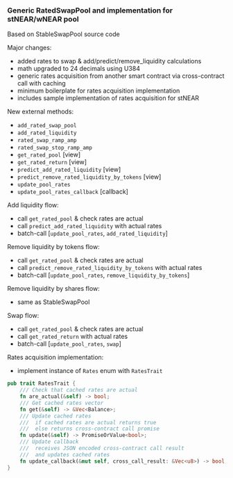 ### Generic RatedSwapPool and implementation for stNEAR/wNEAR pool

Based on StableSwapPool source code

Major changes:
- added rates to swap & add/predict/remove_liquidity calculations
- math upgraded to 24 decimals using U384
- generic rates acquisition from another smart contract via cross-contract call with caching
- minimum boilerplate for rates acquisition implementation
- includes sample implementation of rates acquisition for stNEAR

New external methods:
- ```add_rated_swap_pool```
- ```add_rated_liquidity```
- ```rated_swap_ramp_amp```
- ```rated_swap_stop_ramp_amp```
- ```get_rated_pool``` [view]
- ```get_rated_return``` [view]
- ```predict_add_rated_liquidity``` [view]
- ```predict_remove_rated_liquidity_by_tokens``` [view]
- ```update_pool_rates```
- ```update_pool_rates_callback``` [callback]

Add liquidity flow:
- call ```get_rated_pool``` & check rates are actual
- call ```predict_add_rated_liquidity``` with actual rates
- batch-call [```update_pool_rates```, ```add_rated_liquidity```]

Remove liquidity by tokens flow:
- call ```get_rated_pool``` & check rates are actual
- call ```predict_remove_rated_liquidity_by_tokens``` with actual rates
- batch-call [```update_pool_rates```, ```remove_liquidity_by_tokens```]

Remove liquidity by shares flow:
- same as StableSwapPool

Swap flow:
- call ```get_rated_pool``` & check rates are actual
- call ```get_rated_return``` with actual rates
- batch-call [```update_pool_rates```, ```swap```]

Rates acquisition implementation:
- implement instance of ```Rates``` enum with ```RatesTrait```

```rs
pub trait RatesTrait {
    /// Check that cached rates are actual
    fn are_actual(&self) -> bool;
    /// Get cached rates vector
    fn get(&self) -> &Vec<Balance>;
    /// Update cached rates
    ///  if cached rates are actual returns true
    ///  else returns cross-contract call promise
    fn update(&self) -> PromiseOrValue<bool>;
    /// Update callback
    ///  receives JSON encoded cross-contract call result
    ///  and updates cached rates
    fn update_callback(&mut self, cross_call_result: &Vec<u8>) -> bool;
}
```
